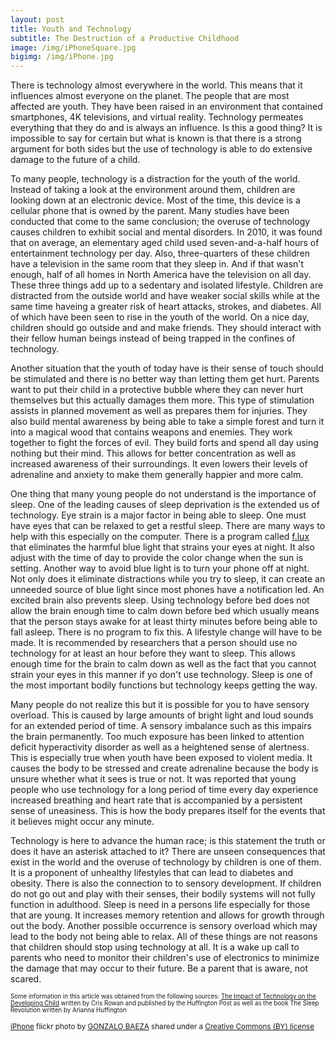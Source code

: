 ```yaml
---
layout: post
title: Youth and Technology
subtitle: The Destruction of a Productive Childhood
image: /img/iPhoneSquare.jpg
bigimg: /img/iPhone.jpg
---
```

There is technology almost everywhere in the world. This means that it influences almost everyone on the planet. The people that are most affected are youth. They have been raised in an environment that contained smartphones, 4K televisions, and virtual reality. Technology permeates everything that they do and is always an influence. Is this a good thing? It is impossible to say for certain but what is known is that there is a strong argument for both sides but the use of technology is able to do extensive damage to the future of a child.

To many people, technology is a distraction for the youth of the world. Instead of taking a look at the environment around them, children are looking down at an electronic device. Most of the time, this device is a cellular phone that is owned by the parent. Many studies have been conducted that come to the same conclusion; the overuse of technology causes children to exhibit social and mental disorders. In 2010, it was found that on average, an elementary aged child used seven-and-a-half hours of entertainment technology per day. Also, three-quarters of these children have a television in the same room that they sleep in. And if that wasn't enough, half of all homes in North America have the television on all day. These three things add up to a sedentary and isolated lifestyle. Children are distracted from the outside world and have weaker social skills while at the same time haveing a greater risk of  heart attacks, strokes, and diabetes. All of which have been seen to rise in the youth of the world. On a nice day, children should go outside and and make friends. They should interact with their fellow human beings instead of being trapped in the confines of technology.

Another situation that the youth of today have is their sense of touch should be stimulated and there is no better way than letting them get hurt. Parents want to put their child in a protective bubble where they can never hurt themselves but this actually damages them more. This type of stimulation assists in planned movement as well as prepares them for injuries. They also build mental awareness by being able to take a simple forest and turn it into a magical wood that contains weapons and enemies. They work together to fight the forces of evil. They build forts and spend all day using nothing but their mind. This allows for better concentration as well as increased awareness of their surroundings. It even lowers their levels of adrenaline and anxiety to make them generally happier and more calm.

One thing that many young people do not understand is the importance of sleep. One of the leading causes of sleep deprivation is the extended us of technology. Eye strain is a major factor in being able to sleep. One must have eyes that can be relaxed to get a restful sleep. There are many ways to help with this especially on the computer. There is a program called [f.lux](https://justgetflux.com/) that eliminates the harmful blue light that strains your eyes at night. It also adjust with the time of day to provide the color change when the sun is setting. Another way to avoid blue light is to turn your phone off at night. Not only does it eliminate distractions while you try to sleep, it can create an unneeded source of blue light since most phones have a notification led. An excited brain also prevents sleep. Using technology before bed does not allow the brain enough time to calm down before bed which usually means that the person stays awake for at least thirty minutes before being able to fall asleep. There is no program to fix this. A lifestyle change will have to be made. It is recommended by researchers that a person should use no technology for at least an hour before they want to sleep. This allows enough time for the brain to calm down as well as the fact that you cannot strain your eyes in this manner if yo don't use technology. Sleep is one of the most important bodily functions but technology keeps getting the way.

Many people do not realize this but it is possible for you to have sensory overload. This is caused by large amounts of bright light and loud sounds for an extended period of time. A sensory imbalance such as this impairs the brain permanently. Too much exposure has been linked to attention deficit hyperactivity disorder as well as a heightened sense of alertness. This is especially true when youth have been exposed to violent media. It causes the body to be stressed and create adrenaline because the body is unsure whether what it sees is true or not. It was reported that young people who use technology for a long period of time every day experience increased breathing and heart rate that is accompanied by a persistent sense of uneasiness. This is how the body prepares itself for the events that it believes might occur any minute.

Technology is here to advance the human race; is this statement the truth or does it have an asterisk attached to it? There are unseen consequences that exist in the world and the overuse of technology by children is one of them. It is a proponent of unhealthy lifestyles that can lead to diabetes and obesity. There is also the connection to to sensory development. If children do not go out and play with their senses, their bodily systems will not fully function in adulthood. Sleep is need in a persons life especially for those that are young. It increases memory retention and allows for growth through out the body. Another possible occurrence is sensory overload which may lead to the body not being able to relax. All of these things are not reasons that children should stop using technology at all. It is a wake up call to parents who need to monitor their children's use of electronics to minimize the damage that may occur to their future. Be a parent that is aware, not scared.

<small><small>Some information in this article was obtained from the following sources: <a href="http://www.huffingtonpost.com/cris-rowan/technology-children-negative-impact_b_3343245.html">The Impact of Technology on the Developing Child</a> written by Cris Rowan and published by the Huffington Post as well as the book The Sleep Revolution written by Arianna Huffington</small></small>

<small><a title="iPhone" href="https://flickr.com/photos/gonzalobaeza/8292958010">iPhone</a> flickr photo by <a href="https://flickr.com/people/gonzalobaeza">GONZALO BAEZA</a> shared under a <a href="https://creativecommons.org/licenses/by/2.0/">Creative Commons (BY) license</a> </small>
